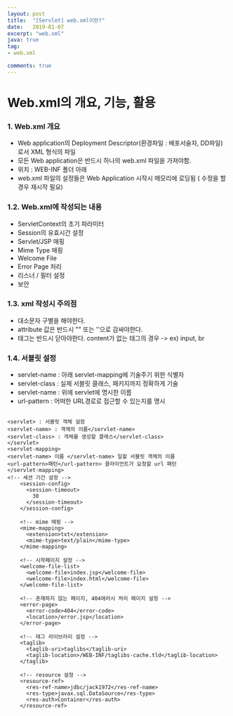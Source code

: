 ```yaml
---
layout: post
title:  "[Servlet] web.xml이란?"
date:   2019-01-07
excerpt: "web.xml"
java: true
tag:
- web.xml

comments: true
---
```


# Web.xml의 개요, 기능, 활용

### 1. Web.xml 개요

* Web application의 Deployment Descriptor(환경파일 : 배포서술자, DD파일)로서 XML 형식의 파일
* 모든 Web application은 반드시 하나의 web.xml 파일을 가져야함.
* 위치 : WEB-INF 폴더 아래
* web.xml 파일의 설정들은 Web Application 시작시 메모리에 로딩됨 ( 수정을 할 경우 재시작 필요)

### 1.2. Web.xml에 작성되는 내용

* ServletContext의 초기 파라미터
* Session의 유효시간 설정
* Servlet/JSP 매핑
* Mime Type 매핑
* Welcome File 
* Error Page 처리
* 리스너 / 필터 설정
* 보안

  
### 1.3. xml 작성시 주의점

* 대소문자 구별을 해야한다.
* attribute 값은 반드시 "" 또는 ''으로 감싸야한다.
* 태그는 반드시 닫아야한다. content가 없는 태그의 경우 -> ex) input, br

### 1.4. 서블릿 설정

* servlet-name : 아래 servlet-mapping에 기술주기 위한 식별자
* servlet-class : 실제 서블릿 클래스, 패키지까지 정확하게 기술
* servlet-name : 위에 servlet에 명시한 이름
* url-pattern : 어떠한 URL경로로 접근할 수 있는지를 명시
  
```

<servlet> : 서블릿 객체 설정
<servlet-name> : 객체의 이름</servlet-name>
<servlet-class> : 객체를 생성할 클래스</servlet-class>
</servlet>
<servlet-mapping>
<servlet-name> 이름 </servlet-name> 일할 서블릿 객체의 이름
<url-pattern>패턴</url-pattern> 클라이언트가 요청할 url 패턴
</servlet-mapping>
<!-- 세션 기간 설정 -->
    <session-config>
      <session-timeout>
        30
      </session-timeout>
    </session-config>

    <!-- mime 매핑 -->
    <mime-mapping>
      <extension>txt</extension>
      <mime-type>text/plain</mime-type>
    </mime-mapping>

    <!-- 시작페이지 설정 -->
    <welcome-file-list>
      <welcome-file>index.jsp</welcome-file>
      <welcome-file>index.html</welcome-file>
    </welcome-file-list>

    <!-- 존재하지 않는 페이지, 404에러시 처리 페이지 설정 -->
    <error-page>
      <error-code>404</error-code>
      <location>/error.jsp</location>
    </error-page>

    <!-- 태그 라이브러리 설정 -->
    <taglib>
      <taglib-uri>taglibs</taglib-uri>
      <taglib-location>/WEB-INF/taglibs-cache.tld</taglib-location>
    </taglib>

    <!-- resource 설정 -->
    <resource-ref>
      <res-ref-name>jdbc/jack1972</res-ref-name>
      <res-type>javax.sql.DataSource</res-type>
      <res-auth>Container</res-auth>
    </resource-ref>
```